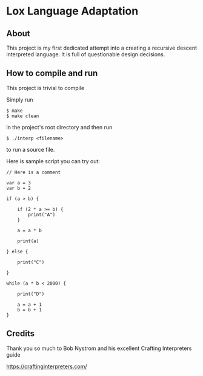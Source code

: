 # Lox Language Adaptation

## About

This project is my first dedicated attempt into a creating a recursive descent
interpreted language. It is full of questionable design decisions.

## How to compile and run

This project is trivial to compile

Simply run
```
$ make
$ make clean
```
in the project's root directory and then run

```
$ ./interp <filename>
```

to run a source file.

Here is sample script you can try out:

```
// Here is a comment

var a = 3 
var b = 2

if (a > b) {

    if (2 * a >= b) {
        print("A")
    }

    a = a * b
    
    print(a)

} else {

    print("C")

}

while (a * b < 2000) {

    print("D")

    a = a + 1
    b = b + 1
}
```


## Credits

Thank you so much to Bob Nystrom and his excellent Crafting Interpreters guide 

https://craftinginterpreters.com/